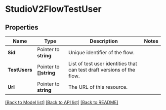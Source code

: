 # StudioV2FlowTestUser

## Properties
Name | Type | Description | Notes
------------ | ------------- | ------------- | -------------
**Sid** | Pointer to **string** | Unique identifier of the flow. |
**TestUsers** | Pointer to **[]string** | List of test user identities that can test draft versions of the flow. |
**Url** | Pointer to **string** | The URL of this resource. |

[[Back to Model list]](../README.md#documentation-for-models) [[Back to API list]](../README.md#documentation-for-api-endpoints) [[Back to README]](../README.md)


